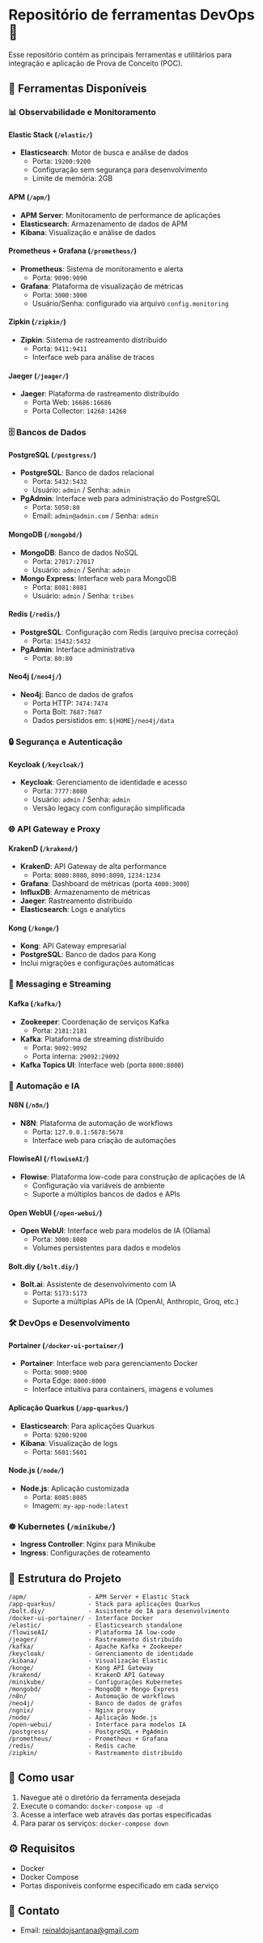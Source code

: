 # Repositório de ferramentas DevOps 📝  
Esse repositório contém as principais ferramentas e utilitários para integração e aplicação de Prova de Conceito (POC).

## 🚀 Ferramentas Disponíveis

### 📊 **Observabilidade e Monitoramento**

#### **Elastic Stack** (`/elastic/`)
- **Elasticsearch**: Motor de busca e análise de dados
  - Porta: `19200:9200`
  - Configuração sem segurança para desenvolvimento
  - Limite de memória: 2GB

#### **APM** (`/apm/`)
- **APM Server**: Monitoramento de performance de aplicações
- **Elasticsearch**: Armazenamento de dados de APM
- **Kibana**: Visualização e análise de dados

#### **Prometheus + Grafana** (`/prometheus/`)
- **Prometheus**: Sistema de monitoramento e alerta
  - Porta: `9090:9090`
- **Grafana**: Plataforma de visualização de métricas
  - Porta: `3000:3000`
  - Usuário/Senha: configurado via arquivo `config.monitoring`

#### **Zipkin** (`/zipkin/`)
- **Zipkin**: Sistema de rastreamento distribuído
  - Porta: `9411:9411`
  - Interface web para análise de traces

#### **Jaeger** (`/jeager/`)
- **Jaeger**: Plataforma de rastreamento distribuído
  - Porta Web: `16686:16686`
  - Porta Collector: `14268:14268`

### 🗄️ **Bancos de Dados**

#### **PostgreSQL** (`/postgress/`)
- **PostgreSQL**: Banco de dados relacional
  - Porta: `5432:5432`
  - Usuário: `admin` / Senha: `admin`
- **PgAdmin**: Interface web para administração do PostgreSQL
  - Porta: `5050:80`
  - Email: `admin@admin.com` / Senha: `admin`

#### **MongoDB** (`/mongobd/`)
- **MongoDB**: Banco de dados NoSQL
  - Porta: `27017:27017`
  - Usuário: `admin` / Senha: `admin`
- **Mongo Express**: Interface web para MongoDB
  - Porta: `8081:8081`
  - Usuário: `admin` / Senha: `tribes`

#### **Redis** (`/redis/`)
- **PostgreSQL**: Configuração com Redis (arquivo precisa correção)
  - Porta: `15432:5432`
- **PgAdmin**: Interface administrativa
  - Porta: `80:80`

#### **Neo4j** (`/neo4j/`)
- **Neo4j**: Banco de dados de grafos
  - Porta HTTP: `7474:7474`
  - Porta Bolt: `7687:7687`
  - Dados persistidos em: `${HOME}/neo4j/data`

### 🔒 **Segurança e Autenticação**

#### **Keycloak** (`/keycloak/`)
- **Keycloak**: Gerenciamento de identidade e acesso
  - Porta: `7777:8080`
  - Usuário: `admin` / Senha: `admin`
  - Versão legacy com configuração simplificada

### 🌐 **API Gateway e Proxy**

#### **KrakenD** (`/krakend/`)
- **KrakenD**: API Gateway de alta performance
  - Porta: `8080:8080`, `8090:8090`, `1234:1234`
- **Grafana**: Dashboard de métricas (porta `4000:3000`)
- **InfluxDB**: Armazenamento de métricas
- **Jaeger**: Rastreamento distribuído
- **Elasticsearch**: Logs e analytics

#### **Kong** (`/konge/`)
- **Kong**: API Gateway empresarial
- **PostgreSQL**: Banco de dados para Kong
- Inclui migrações e configurações automáticas

### 🔄 **Messaging e Streaming**

#### **Kafka** (`/kafka/`)
- **Zookeeper**: Coordenação de serviços Kafka
  - Porta: `2181:2181`
- **Kafka**: Plataforma de streaming distribuído
  - Porta: `9092:9092`
  - Porta interna: `29092:29092`
- **Kafka Topics UI**: Interface web (porta `8000:8000`)

### 🤖 **Automação e IA**

#### **N8N** (`/n8n/`)
- **N8N**: Plataforma de automação de workflows
  - Porta: `127.0.0.1:5678:5678`
  - Interface web para criação de automações

#### **FlowiseAI** (`/flowiseAI/`)
- **Flowise**: Plataforma low-code para construção de aplicações de IA
  - Configuração via variáveis de ambiente
  - Suporte a múltiplos bancos de dados e APIs

#### **Open WebUI** (`/open-webui/`)
- **Open WebUI**: Interface web para modelos de IA (Ollama)
  - Porta: `3000:8080`
  - Volumes persistentes para dados e modelos

#### **Bolt.diy** (`/bolt.diy/`)
- **Bolt.ai**: Assistente de desenvolvimento com IA
  - Porta: `5173:5173`
  - Suporte a múltiplas APIs de IA (OpenAI, Anthropic, Groq, etc.)

### 🛠️ **DevOps e Desenvolvimento**

#### **Portainer** (`/docker-ui-portainer/`)
- **Portainer**: Interface web para gerenciamento Docker
  - Porta: `9000:9000`
  - Porta Edge: `8000:8000`
  - Interface intuitiva para containers, imagens e volumes

#### **Aplicação Quarkus** (`/app-quarkus/`)
- **Elasticsearch**: Para aplicações Quarkus
  - Porta: `9200:9200`
- **Kibana**: Visualização de logs
  - Porta: `5601:5601`

#### **Node.js** (`/node/`)
- **Node.js**: Aplicação customizada
  - Porta: `8085:8085`
  - Imagem: `my-app-node:latest`

### ☸️ **Kubernetes** (`/minikube/`)
- **Ingress Controller**: Nginx para Minikube
- **Ingress**: Configurações de roteamento

## 📁 **Estrutura do Projeto**

```
/apm/                 - APM Server + Elastic Stack
/app-quarkus/         - Stack para aplicações Quarkus
/bolt.diy/            - Assistente de IA para desenvolvimento
/docker-ui-portainer/ - Interface Docker
/elastic/             - Elasticsearch standalone
/flowiseAI/           - Plataforma IA low-code
/jeager/              - Rastreamento distribuído
/kafka/               - Apache Kafka + Zookeeper
/keycloak/            - Gerenciamento de identidade
/kibana/              - Visualização Elastic
/konge/               - Kong API Gateway
/krakend/             - KrakenD API Gateway
/minikube/            - Configurações Kubernetes
/mongobd/             - MongoDB + Mongo Express
/n8n/                 - Automação de workflows
/neo4j/               - Banco de dados de grafos
/ngnix/               - Nginx proxy
/node/                - Aplicação Node.js
/open-webui/          - Interface para modelos IA
/postgress/           - PostgreSQL + PgAdmin
/prometheus/          - Prometheus + Grafana
/redis/               - Redis cache
/zipkin/              - Rastreamento distribuído
```

## 🚀 **Como usar**

1. Navegue até o diretório da ferramenta desejada
2. Execute o comando: `docker-compose up -d`
3. Acesse a interface web através das portas especificadas
4. Para parar os serviços: `docker-compose down`

## ⚙️ **Requisitos**
- Docker
- Docker Compose
- Portas disponíveis conforme especificado em cada serviço

## 📧 **Contato**
* Email: reinaldojsantana@gmail.com
